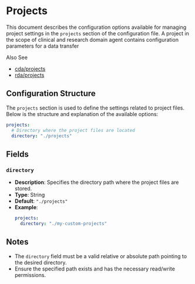 # Projects <Badge type="tip" text="Clinical Domain Agent" /><Badge type="tip" text="Research Domain Agent" />

This document describes the configuration options available for managing project settings in the
`projects` section of the configuration file. A project in the scope of clinical and research domain
agent contains configuration parameters for a data transfer

Also See

* [cda/projects](cd-agent/projects)
* [rda/projects](rd-agent/projects)

## Configuration Structure

The `projects` section is used to define the settings related to project files. Below is the
structure and explanation of the available options:

```yaml
projects:
  # Directory where the project files are located
  directory: "./projects"
```

## Fields

### `directory`

* **Description**: Specifies the directory path where the project files are stored.
* **Type**: String
* **Default**: `"./projects"`
* **Example**:
  ```yaml
  projects:
    directory: "./my-custom-projects"
  ```

## Notes

* The `directory` field must be a valid relative or absolute path pointing to the desired directory.
* Ensure the specified path exists and has the necessary read/write permissions.
